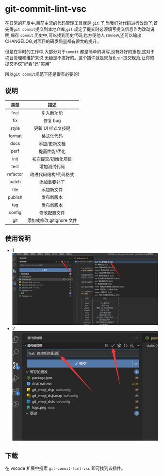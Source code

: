 # git-commit-lint-vsc

在日常的开发中,目前主流的代码管理工具就是 `git` 了,当我们对代码进行改动了,首先得`git commit`提交到本地仓库,`git` 规定了提交时必须填写提交信息作为改动说明,保存 `commit` 历史中,可以找到历史代码,也方便他人 review,还可以输出 CHANGELOG,对项目的研发质量都有很大的提升。

但是在平时的工作中,大部分对于`commit` 都是简单的填写,没有好好的重视,这对于项目管理和维护来说,无疑是不友好的。这个插件就是规范化`git`提交规范,让你的提交不仅"好看"还"实用"

所以`git commit`规范下还是很有必要的!

## 说明

|   类型   |          描述            |
| :------: |  :-----------------------: |
|   feat   |        引入新功能         |
|   fix    |          修复 bug          |
|  style   |     更新 UI 样式文按键     |
|  format  |        格式化代码         |
|   docs   |       添加/更新文档       |
|   perf   |       提高性能/优化       |
|   init   |    初次提交/初始化项目    |
|   test   |        增加测试代码        |
| refactor |    改进代码结构/代码格式   |
|  patch   |         添加重要补丁        |
|   file   |         添加新文件         |
| publish  |        发布新版本         |
|   tag    |          发布新版本         |
|  config  |        修改配置文件        |
|   git    |   添加或修改.gitignore 文件 |

## 使用说明

- 1
  ![](static/first.png)
- 2
  ![](static/then.png)

## 下载

在 vscode 扩展中搜索 `git-commit-lint-vsc` 即可找到该插件。
